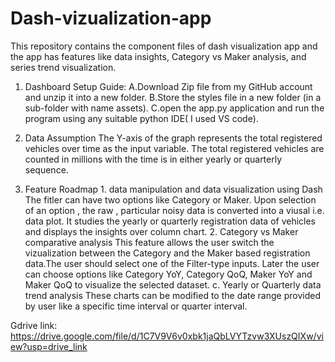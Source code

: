 # Dash-vizualization-app
This repository contains the component files of dash visualization app and the app has features like data insights, Category vs Maker analysis, and series trend visualization.

1) Dashboard Setup Guide:
	A.Download Zip file from my GitHub account and unzip it into a new folder.
	B.Store the styles file in a new folder (in a sub-folder with name assets).
	C.open the app.py application and run the program using any suitable python IDE( I used VS code).


2) Data Assumption
   The Y-axis of the graph represents the total registered vehicles over time as the input variable.
   The total registered vehicles are counted in millions with the time is in either yearly or quarterly sequence.

3) Feature Roadmap
                                        1. data manipulation and data visualization using Dash
   		The fitler can have two options like Category or Maker. Upon selection of an option , the raw , particular noisy data is converted into a viusal i.e. data plot. It studies the yearly or quarterly registration data of vehicles and displays the insights over column chart.
   					2. Category vs Maker comparative analysis
   		This feature allows the user switch the vizualization between the Category and the Maker based  registration data.The user should select one of the Filter-type inputs. Later the user can choose options like Category YoY, Category QoQ, Maker YoY and Maker QoQ to visualize the selected dataset.
   					c. Yearly or Quarterly data trend analysis
   		These charts can be modified to the date range provided by user like a specific time interval or quarter interval. 
   
Gdrive link: https://drive.google.com/file/d/1C7V9V6v0xbk1jaQbLVYTzvw3XUszQIXw/view?usp=drive_link
